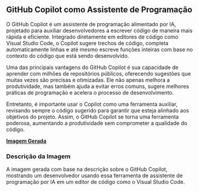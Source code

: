 ## GitHub Copilot como Assistente de Programação
O GitHub Copilot é um assistente de programação alimentado por IA, projetado para auxiliar desenvolvedores a escrever código de maneira mais rápida e eficiente. Integrado diretamente em editores de código como Visual Studio Code, o Copilot sugere trechos de código, completa automaticamente linhas e até mesmo escreve funções inteiras com base no contexto do código que está sendo desenvolvido.

Uma das principais vantagens do GitHub Copilot é sua capacidade de aprender com milhões de repositórios públicos, oferecendo sugestões que muitas vezes são precisas e otimizadas. Ele não apenas melhora a produtividade, mas também ajuda a evitar erros comuns, sugere melhores práticas de programação e acelera o processo de desenvolvimento.

Entretanto, é importante usar o Copilot como uma ferramenta auxiliar, revisando sempre o código sugerido para garantir que esteja alinhado aos objetivos do projeto. Assim, o GitHub Copilot se torna uma ferramenta poderosa, aumentando a produtividade sem comprometer a qualidade do código.

**[Imagem Gerada](/inputs/GitHubCopilotcomoAssistentedeProgramacao.png)**

### Descrição da Imagem
A imagem gerada com base na descrição sobre o GitHub Copilot, mostrando um desenvolvedor usando essa ferramenta de assistente de programação por IA em um editor de código como o Visual Studio Code.
